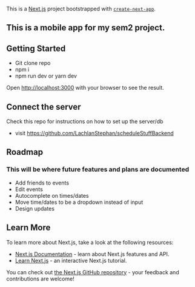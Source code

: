 This is a [Next.js](https://nextjs.org/) project bootstrapped with [`create-next-app`](https://github.com/vercel/next.js/tree/canary/packages/create-next-app).

## This is a mobile app for my sem2 project.

## Getting Started

- Git clone repo
- npm i
- npm run dev or yarn dev

Open [http://localhost:3000](http://localhost:3000) with your browser to see the result.

## Connect the server

Check this repo for instructions on how to set up the server/db

- visit https://github.com/LachlanStephan/scheduleStuffBackend

## Roadmap

### This will be where future features and plans are documented
- Add friends to events
- Edit events
- Autocomplete on times/dates
- Move time/dates to be a dropdown instead of input
- Design updates

## Learn More

To learn more about Next.js, take a look at the following resources:

- [Next.js Documentation](https://nextjs.org/docs) - learn about Next.js features and API.
- [Learn Next.js](https://nextjs.org/learn) - an interactive Next.js tutorial.

You can check out [the Next.js GitHub repository](https://github.com/vercel/next.js/) - your feedback and contributions are welcome!
